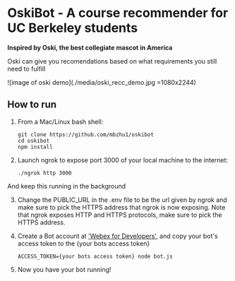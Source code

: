 # OskiBot - A course recommender for UC Berkeley students
**Inspired by Oski, the best collegiate mascot in America**

Oski can give you recomendations based on what requirements you still need to fulfill

![image of oski demo](./media/oski_recc_demo.jpg =1080x2244)

## How to run

1. From a Mac/Linux bash shell:

    ```shell
    git clone https://github.com/mbzhu1/oskibot
    cd oskibot
    npm install
    ```

2. Launch ngrok to expose port 3000 of your local machine to the internet:
    ```shell
    ./ngrok http 3000
    ```
And keep this running in the background

3. Change the PUBLIC_URL in the .env file to be the url given by ngrok and make sure to pick the HTTPS address that ngrok is now exposing. Note that ngrok exposes HTTP and HTTPS protocols, make sure to pick the HTTPS address.

4. Create a Bot account at ['Webex for Developers'](https://developer.webex.com/add-bot.html), and copy your bot's access token to the {your bots access token}

    ```shell
    ACCESS_TOKEN={your bots access token} node bot.js
    ```
5. Now you have your bot running!


